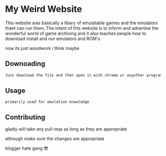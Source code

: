 # My Weird  Website

This website was basically a libary of emulatable games and the emulators thaet can run them, The intent of this website is to inform and advertise the wonderful world of game archiving and it also teaches people how to download install and run emulators and ROM's

now its just
woodwork
i think
maybe
## Downoading


```bash
Just download the file and then open it with chrome or anyother program
```

## Usage

```
primarily used for emulation knowledge
```

## Contributing
gladly will take any pull reqs as long as they are appropriate

although make sure the changes are appropriate

blogger hate gang 😎
